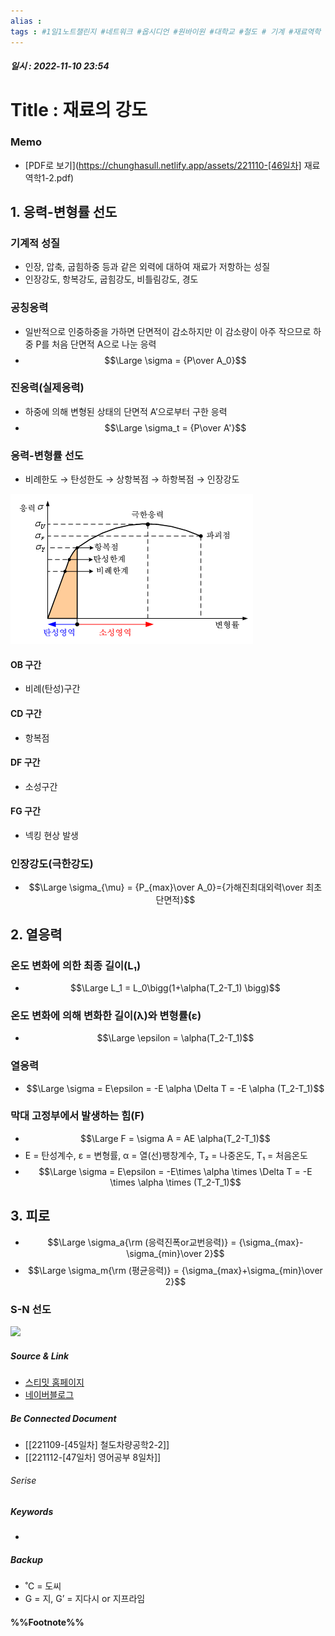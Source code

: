 ```yaml
---
alias : 
tags : #1일1노트챌린지 #네트워크 #옵시디언 #원바이원 #대학교 #철도 # 기계 #재료역학
---
```


##### 일시 : 2022-11-10 23:54

# Title : 재료의 강도

### Memo
- [PDF로 보기](https://chunghasull.netlify.app/assets/221110-[46일차] 재료역학1-2.pdf)

## 1. 응력-변형률 선도

### 기계적 성질
- 인장, 압축, 굽힘하중 등과 같은 외력에 대하여 재료가 저항하는 성질
- 인장강도, 항복강도, 굽힘강도, 비틀림강도, 경도

### 공칭응력
- 일반적으로 인중하중을 가하면 단면적이 감소하지만 이 감소량이 아주 작으므로 하중 P를 처음 단면적 A으로 나눈 응력
- $$\Large \sigma = {P\over A_0}$$

### 진응력(실제응력)
- 하중에 의해 변형된 상태의 단면적 A’으로부터 구한 응력
- $$\Large \sigma_t = {P\over A'}$$

### 응력-변형률 선도
- 비례한도 → 탄성한도 → 상항복점 → 하항복점 → 인장강도
<img src="/assets/image 12.png"/>

#### OB 구간
- 비례(탄성)구간

#### CD 구간
- 항복점

#### DF 구간
- 소성구간

#### FG 구간
- 넥킹 현상 발생

### 인장강도(극한강도)
- $$\Large \sigma_{\mu} = {P_{max}\over A_0}={가해진최대외력\over 최초단면적}$$

## 2. 열응력

### 온도 변화에 의한 최종 길이(L₁)
- $$\Large L_1 = L_0\bigg(1+\alpha(T_2-T_1) \bigg)$$

### 온도 변화에 의해 변화한 길이(λ)와 변형률(ε)
- $$\Large \epsilon = \alpha(T_2-T_1)$$

### 열응력
- $$\Large \sigma = E\epsilon = -E \alpha \Delta T = -E \alpha (T_2-T_1)$$

### 막대 고정부에서 발생하는 힘(F)
- $$\Large F = \sigma A = AE \alpha(T_2-T_1)$$
- E = 탄성계수, ε = 변형률, α = 열(선)팽창계수, T₂ = 나중온도, T₁ = 처음온도
- $$\Large \sigma = E\epsilon = -E\times \alpha \times \Delta T = -E \times \alpha \times (T_2-T_1)$$

## 3. 피로
- $$\Large \sigma_a{\rm (응력진폭or교번응력)} = {\sigma_{max}-\sigma_{min}\over 2}$$
- $$\Large \sigma_m{\rm (평균응력)} = {\sigma_{max}+\sigma_{min}\over 2}$$

### S-N 선도
<img src="/assets/__.png"/>

##### Source & Link
- [스티밋 홈페이지](https://steemit.com/kr-science/@mechmecha/0-2-1-hook-s-law)
- [네이버블로그](https://blog.naver.com/mechanics_98/221364790774)

##### Be Connected Document
- [[221109-[45일차] 철도차량공학2-2]]
- [[221112-[47일차] 영어공부 8일차]]

###### Serise


##### Keywords
- 

##### Backup
- ˚C = 도씨
- G = 지, G’ = 지다시 or 지프라임

#### %%Footnote%%

[^1]: 